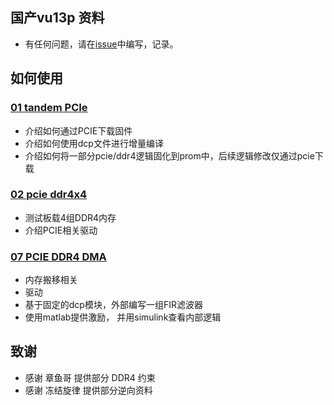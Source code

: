 
## 国产vu13p 资料

* 有任何问题，请在[issue](https://github.com/maswx/vu13p/issues)中编写，记录。

## 如何使用

### [01 tandem PCIe](./prj/01_mcap_led/readme.md)

* 介绍如何通过PCIE下载固件
* 介绍如何使用dcp文件进行增量编译
* 介绍如何将一部分pcie/ddr4逻辑固化到prom中，后续逻辑修改仅通过pcie下载


### [02 pcie ddr4x4](./prj/02_pcie_ddr4x4/readme.md)


* 测试板载4组DDR4内存
* 介绍PCIE相关驱动


### [07 PCIE DDR4 DMA](./prj/07_pcie_ddr4_dma/docs/readme.md)

* 内存搬移相关
* 驱动
* 基于固定的dcp模块，外部编写一组FIR滤波器
* 使用matlab提供激励， 并用simulink查看内部逻辑









## 致谢

* 感谢  章鱼哥  提供部分 DDR4 约束
* 感谢 冻结旋律 提供部分逆向资料
